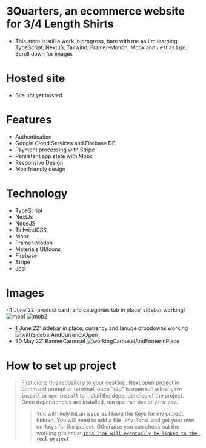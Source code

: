 # 3Quarters, an ecommerce website for 3/4 Length Shirts

- This store is still a work in progress, bare with me as I'm learning TypeScript, NextJS, Tailwind, Framer-Motion, Mobx and Jest as I go. Scroll down for images


# Hosted site

- Site not yet hosted

# Features

- Authentication
- Google Cloud Services and Firebase DB
- Payment processing with Stripe
- Persistent app state with Mobx
- Responsive Design
- Mob friendly design

# Technology

- TypeScript
- NextJs
- NodeJS
- TailwindCSS
- Mobx
- Framer-Motion
- Materials UI/Icons
- Firebase
- Stripe
- Jest

# Images
-4 June 22' product card, and categories tab in place, sidebar working! 
![mob1](https://user-images.githubusercontent.com/65512131/172038627-8283e462-c0d2-4cf5-911d-532c7277e538.png)
![mob2](https://user-images.githubusercontent.com/65512131/172038628-9ea0d118-787c-47d4-9220-5934810dbf98.png)
- 1 June 22' sidebar in place, currency and lanuge dropdowns working
![withSidebarAndCurrencyOpen](https://user-images.githubusercontent.com/65512131/171562225-5fefbe65-85d6-4392-8222-2d5a2ce08ce0.png)
- 30 May 22' BannerCarousel 
![workingCarouselAndFooterInPlace](https://user-images.githubusercontent.com/65512131/170956809-275560fc-ff91-42d5-b3fb-8efb1686b688.png)


# How to set up project

> First clone this repository to your desktop.
> Next open project in command prompt or terminal, once "rad" is open run either `yarn install` or `npm install` to install the dependencies of the project.
> Once dependencies are installed, run `npm run dev` or `yarn dev`.
>
> > You will likely hit an issue as I have the Keys for my project hidden. You will need to add a file `.env.local` and get your own cd-keys for the project.
> > Otherwise you can check out the working project at <a href="https://github.com/ncradtke00" > `This link will eventually be linked to the real project` </a>

